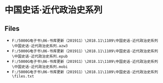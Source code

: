 # 中国史话·近代政治史系列

## Files

- `F:/5000G电子书\06-书库更新（201911）\2018.11\1109\中国史话·近代政治史系列\中国史话·近代政治史系列.azw3`
- `F:/5000G电子书\06-书库更新（201911）\2018.11\1109\中国史话·近代政治史系列\中国史话·近代政治史系列.epub`
- `F:/5000G电子书\06-书库更新（201911）\2018.11\1109\中国史话·近代政治史系列\中国史话·近代政治史系列.mobi`
- `F:/5000G电子书\06-书库更新（201911）\2018.11\1109\中国史话·近代政治史系列\files.txt`
